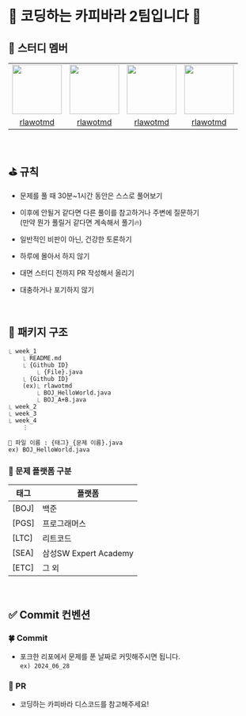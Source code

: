 
# 🐹 코딩하는 카피바라 2팀입니다 🐹

## 🐹 스터디 멤버

<table>
  <tr>
    <td align="center"><a href="https://github.com/rlawotmd"><img src="https://avatars.githubusercontent.com/u/117148033?v=4" width="100px;" alt=""/>
    <td align="center"><a href="https://github.com/rlawotmd"><img src="https://avatars.githubusercontent.com/u/117148033?v=4" width="100px;" alt=""/>
    <td align="center"><a href="https://github.com/rlawotmd"><img src="https://avatars.githubusercontent.com/u/117148033?v=4" width="100px;" alt=""/>
    <td align="center"><a href="https://github.com/rlawotmd"><img src="https://avatars.githubusercontent.com/u/117148033?v=4" width="100px;" alt=""/>
  </tr>
    <tr>
    <td align="center"><a href="https://github.com/rlawotmd" title="Code">rlawotmd</a></td>
    <td align="center"><a href="https://github.com/rlawotmd" title="Code">rlawotmd</a></td>
    <td align="center"><a href="https://github.com/rlawotmd" title="Code">rlawotmd</a></td>
    <td align="center"><a href="https://github.com/rlawotmd" title="Code">rlawotmd</a></td>
  </tr>
</table>
<br>

## ⛳ 규칙

- 문제를 풀 때 30분~1시간 동안은 스스로 풀어보기

- 이후에 안될거 같다면 다른 풀이를 참고하거나 주변에 질문하기<br>
(만약 뭔가 풀릴거 같다면 계속해서 풀기🔥)

- 일반적인 비판이 아닌, 건강한 토론하기

- 하루에 몰아서 하지 않기

- 대면 스터디 전까지 PR 작성해서 올리기

- 대충하거나 포기하지 않기

<br>

## 📁 패키지 구조
```
⎿ week_1
	⎿ README.md
	⎿ {Github ID}
		⎿ {File}.java
	⎿ {Github ID}
    (ex)⎿ rlawotmd
		⎿ BOJ_HelloWorld.java
		⎿ BOJ_A+B.java
⎿ week_2
⎿ week_3
⎿ week_4
    ⋮
```
``📄 파일 이름 : {태그}_{문제 이름}.java``
<br>``ex) BOJ_HelloWorld.java``
<br>

### 📕 문제 플랫폼 구분

| 태그 | 플랫폼 |
|-----|----|
|[BOJ] | 백준 |
[PGS] | 프로그래머스 |
[LTC] | 리트코드 |
[SEA]  | 삼성SW Expert Academy |
[ETC] | 그 외 |
<br>

## ✅ Commit 컨벤션

### 🍀 Commit
- 포크한 리포에서 문제를 푼 날짜로 커밋해주시면 됩니다.
<br>``ex) 2024_06_28``


### 🌳 PR
- 코딩하는 카피바라 디스코드를 참고해주세요!

